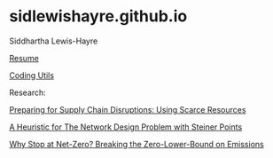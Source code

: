 # sidlewishayre.github.io
Siddhartha Lewis-Hayre 

[Resume](https://sidlewishayre.github.io/Siddhartha_Lewis-Hayre_Resume.pdf)

[Coding Utils](https://github.com/sidlewishayre/research_utils)

Research:

[Preparing for Supply Chain Disruptions: Using Scarce Resources](https://sidlewishayre.github.io/Supply_Chain_Disruptions.pdf)

[A Heuristic for The Network Design Problem with Steiner Points](https://sidlewishayre.github.io/Steiner_Points_ONDP.pdf)

[Why Stop at Net-Zero? Breaking the Zero-Lower-Bound on Emissions](https://sidlewishayre.github.io/Breaking_ZLB_Emissions.pdf)

